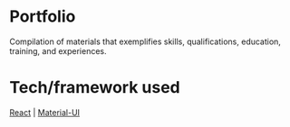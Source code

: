 # Portfolio
Compilation of materials that exemplifies skills, qualifications, education, training, and experiences.

# Tech/framework used
[React](https://reactjs.org/) | [Material-UI](https://mui.com/)
